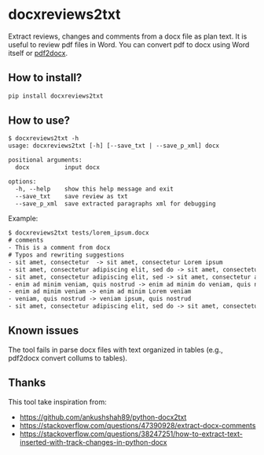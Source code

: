 # docxreviews2txt

Extract reviews, changes and comments from a docx file as plan text.
It is useful to review pdf files in Word. 
You can convert pdf to docx using Word itself or [pdf2docx](https://pypi.org/project/pdf2docx/). 


## How to install? 

```bash
pip install docxreviews2txt
```

## How to use?

```txt
$ docxreviews2txt -h
usage: docxreviews2txt [-h] [--save_txt | --save_p_xml] docx

positional arguments:
  docx          input docx

options:
  -h, --help    show this help message and exit
  --save_txt    save review as txt
  --save_p_xml  save extracted paragraphs xml for debugging
```
  
Example:

```txt
$ docxreviews2txt tests/lorem_ipsum.docx
# comments
- This is a comment from docx
# Typos and rewriting suggestions
- sit amet, consectetur  -> sit amet, consectetur Lorem ipsum
- sit amet, consectetur adipiscing elit, sed do -> sit amet, consectetur elit, sed do
- sit amet, consectetur adipiscing elit, sed -> sit amet, consectetur adipiscings elit, sed
- enim ad minim veniam, quis nostrud -> enim ad minim do veniam, quis nostrud
- enim ad minim veniam -> enim ad minim Lorem veniam
- veniam, quis nostrud -> veniam ipsum, quis nostrud
- sit amet, consectetur adipiscing elit, sed do -> sit amet, consectetur elit, sed do
```

## Known issues

The tool fails in parse docx files with text organized in tables (e.g., pdf2docx convert collums to tables). 

## Thanks

This tool take inspiration from:

- https://github.com/ankushshah89/python-docx2txt
- https://stackoverflow.com/questions/47390928/extract-docx-comments
- https://stackoverflow.com/questions/38247251/how-to-extract-text-inserted-with-track-changes-in-python-docx
